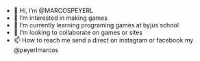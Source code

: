 - 👋 Hi, I’m @MARCOSPEYERL
- 👀 I’m interested in making games 
- 🌱 I’m currently learning programing games at byjus school
- 💞️ I’m looking to collaborate on games or sites
- 📫 How to reach me send a direct on instagram or facebook my @peyerlmarcos

<!---
MARCOSPEYERL/MARCOSPEYERL is a ✨ special ✨ repository because its `README.md` (this file) appears on your GitHub profile.
You can click the Preview link to take a look at your changes.
--->
